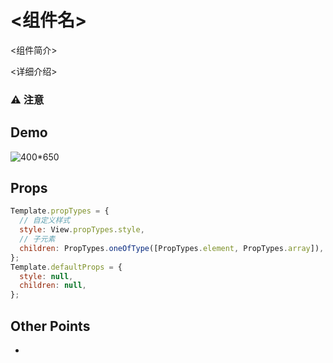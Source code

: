 # <组件名>

<组件简介>

<详细介绍>

### ⚠️ 注意

## Demo

![400*650](demo.png)

## Props

```js
Template.propTypes = {
  // 自定义样式
  style: View.propTypes.style,
  // 子元素
  children: PropTypes.oneOfType([PropTypes.element, PropTypes.array]),
};
Template.defaultProps = {
  style: null,
  children: null,
};
```

## Other Points

-
